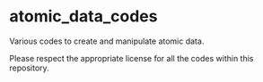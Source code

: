 # atomic_data_codes
Various codes to create and manipulate atomic data.

Please respect the appropriate license for all the codes within this repository.

